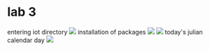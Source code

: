 # lab 3
entering iot directory
![](media/1ab3.1)
installation of packages 
![](media/1ab3.2)
![](media/1ab3.3)
today's julian calendar day
![](media/1ab3.4)

